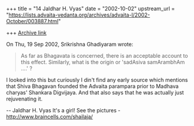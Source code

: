 +++
title = "14 Jaldhar H. Vyas"
date = "2002-10-02"
upstream_url = "https://lists.advaita-vedanta.org/archives/advaita-l/2002-October/003887.html"

+++
[Archive link](https://lists.advaita-vedanta.org/archives/advaita-l/2002-October/003887.html)

On Thu, 19 Sep 2002, Srikrishna Ghadiyaram wrote:

> As far as Bhagavata is concerned, there is an
> acceptable account to this effect. Similarly, what is
> the origin or 'sadAsiva samArambhAm ....' ?
>

I looked into this but curiously I din't find any early source which
mentions that Shiva Bhagavan founded the Advaita parampara prior to
Madhava charyas' Shankara Digvijaya. And that also says that he was
actually just rejuvenating it.

--
Jaldhar H. Vyas <jaldhar at braincells.com>
It's a girl! See the pictures - http://www.braincells.com/shailaja/

